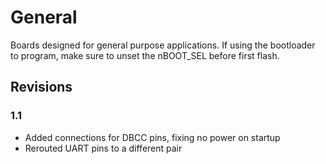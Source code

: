 # General

Boards designed for general purpose applications. If using the bootloader to program, make sure to unset the nBOOT_SEL before first flash.

## Revisions

### 1.1

- Added connections for DBCC pins, fixing no power on startup
- Rerouted UART pins to a different pair